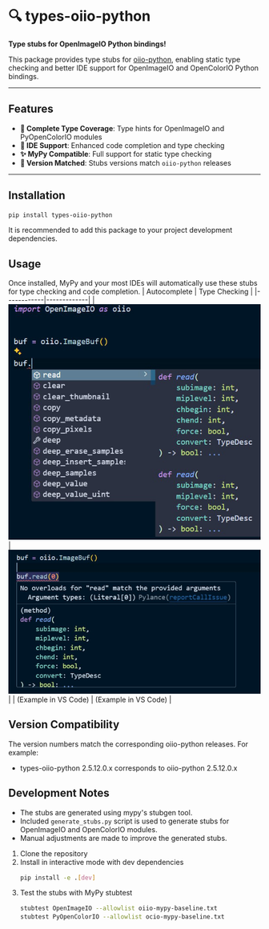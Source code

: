 # 🔍 **types-oiio-python**

**Type stubs for OpenImageIO Python bindings!**

This package provides type stubs for [oiio-python](https://github.com/pypoulp/oiio-python), enabling static type checking and better IDE support for OpenImageIO and OpenColorIO Python bindings.

---

## **Features**

- **🎯 Complete Type Coverage**: Type hints for OpenImageIO and PyOpenColorIO modules
- **🚀 IDE Support**: Enhanced code completion and type checking
- **✨ MyPy Compatible**: Full support for static type checking
- **🔄 Version Matched**: Stubs versions match `oiio-python` releases

---

## **Installation**

```bash
pip install types-oiio-python
```

It is recommended to add this package to your project development dependencies.



## **Usage**

Once installed, MyPy and your most IDEs will automatically use these stubs for type checking and code completion.
| Autocomplete | Type Checking |
|------------|-------------|
| ![first](https://github.com/pypoulp/types-oiio-python/raw/main/img/auto-complete.jpg) | ![second](https://github.com/pypoulp/types-oiio-python/raw/main/img/type-checking.jpg) |
| (Example in VS Code) | (Example in VS Code) |


## **Version Compatibility**

The version numbers match the corresponding oiio-python releases. For example:
- types-oiio-python 2.5.12.0.x corresponds to oiio-python 2.5.12.0.x

## **Development Notes**

 - The stubs are generated using mypy's stubgen tool.
 - Included `generate_stubs.py` script is used to generate stubs for OpenImageIO and OpenColorIO modules. 
 - Manual adjustments are made to improve the generated stubs.

1. Clone the repository
2. Install in interactive mode with dev dependencies
    ```bash
    pip install -e .[dev]
    ```
1. Test the stubs with MyPy stubtest
    ```bash
    stubtest OpenImageIO --allowlist oiio-mypy-baseline.txt
    stubtest PyOpenColorIO --allowlist ocio-mypy-baseline.txt
    ```
